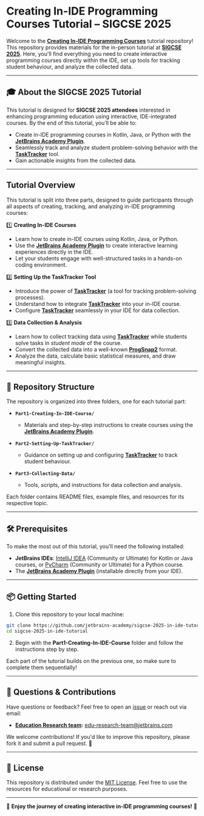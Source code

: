 # Creating In-IDE Programming Courses Tutorial – SIGCSE 2025

Welcome to the [**Creating In-IDE Programming Courses**](https://sigcse2025.sigcse.org/details/sigcse-ts-2025-tutorials/11/Tutorial-104-Creating-in-IDE-Programming-Courses) tutorial repository! 
This repository provides materials for the in-person tutorial at [**SIGCSE 2025**](https://sigcse2025.sigcse.org/). 
Here, you'll find everything you need to create interactive programming courses directly within the IDE, set up tools for tracking student behaviour, and analyze the collected data.

---

## 🎓 About the SIGCSE 2025 Tutorial

This tutorial is designed for **SIGCSE 2025 attendees** interested in enhancing programming education using interactive, IDE-integrated courses. By the end of this tutorial, you’ll be able to:

- Create in-IDE programming courses in Kotlin, Java, or Python with the [**JetBrains Academy Plugin**](https://plugins.jetbrains.com/plugin/10081-jetbrains-academy).
- Seamlessly track and analyze student problem-solving behavior with the [**TaskTracker**](https://github.com/JetBrains-Research/tasktracker-3) tool.
- Gain actionable insights from the collected data.

---

## Tutorial Overview

This tutorial is split into three parts, designed to guide participants through all aspects of creating, tracking, and analyzing in-IDE programming courses:


1️⃣ **Creating In-IDE Courses**
- Learn how to create in-IDE courses using Kotlin, Java, or Python.
- Use the [**JetBrains Academy Plugin**](https://plugins.jetbrains.com/plugin/10081-jetbrains-academy) to create interactive learning experiences directly in the IDE.
- Let your students engage with well-structured tasks in a hands-on coding environment.


2️⃣ **Setting Up the TaskTracker Tool**
- Introduce the power of [**TaskTracker**](https://github.com/JetBrains-Research/tasktracker-3) (a tool for tracking problem-solving processes).
- Understand how to integrate [**TaskTracker**](https://github.com/JetBrains-Research/tasktracker-3) into your in-IDE course.
- Configure [**TaskTracker**](https://github.com/JetBrains-Research/tasktracker-3) seamlessly in your IDE for data collection.


3️⃣ **Data Collection & Analysis**
- Learn how to collect tracking data using [**TaskTracker**](https://github.com/JetBrains-Research/tasktracker-3) while students solve tasks in _student mode_ of the course.
- Convert the collected data into a well-known [**ProgSnap2**](https://dl.acm.org/doi/10.1145/3341525.3387373) format.
- Analyze the data, calculate basic statistical measures, and draw meaningful insights.

---

## 📂 Repository Structure

The repository is organized into three folders, one for each tutorial part:

- **`Part1-Creating-In-IDE-Course/`**
    - Materials and step-by-step instructions to create courses using the [**JetBrains Academy Plugin**](https://plugins.jetbrains.com/plugin/10081-jetbrains-academy).

- **`Part2-Setting-Up-TaskTracker/`**
    - Guidance on setting up and configuring [**TaskTracker**](https://github.com/JetBrains-Research/tasktracker-3) to track student behaviour.

- **`Part3-Collecting-Data/`**
    - Tools, scripts, and instructions for data collection and analysis.

Each folder contains README files, example files, and resources for its respective topic.

---

## 🛠 Prerequisites

To make the most out of this tutorial, you’ll need the following installed:

- **JetBrains IDEs**: [IntelliJ IDEA](https://www.jetbrains.com/idea/) (Community or Ultimate) for Kotlin or Java courses, or [PyCharm](https://www.jetbrains.com/pycharm/) (Community or Ultimate) for a Python course.
- The [**JetBrains Academy Plugin**](https://plugins.jetbrains.com/plugin/10081-jetbrains-academy) (installable directly from your IDE).

---

## 📦 Getting Started

1. Clone this repository to your local machine:

```bash
git clone https://github.com/jetbrains-academy/sigcse-2025-in-ide-tutorial.git
cd sigcse-2025-in-ide-tutorial
```

2. Begin with the **Part1-Creating-In-IDE-Course** folder and follow the instructions step by step.

Each part of the tutorial builds on the previous one, so make sure to complete them sequentially!

---

## 📧 Questions & Contributions

Have questions or feedback? Feel free to open an [issue](https://github.com/jetbrains-academy/sigcse-2025-in-ide-tutorial/issues) or reach out via email:
- **[Education Research team](https://lp.jetbrains.com/research/education/):** [edu-research-team@jetbrains.com](mailto:edu-research-team@jetbrains.com)

We welcome contributions! If you'd like to improve this repository, please fork it and submit a pull request. 🙌

---

## 📝 License

This repository is distributed under the [MIT License](LICENSE). Feel free to use the resources for educational or research purposes.

---

🎉 **Enjoy the journey of creating interactive in-IDE programming courses!** 🚀
